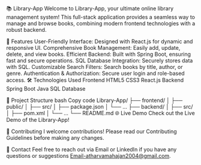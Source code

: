 📚 Library-App
Welcome to Library-App, your ultimate online library management system! This full-stack application provides a seamless way to manage and browse books, combining modern frontend technologies with a robust backend.

<!-- Add your banner image link here -->

🚀 Features
User-Friendly Interface: Designed with React.js for dynamic and responsive UI.
Comprehensive Book Management: Easily add, update, delete, and view books.
Efficient Backend: Built with Spring Boot, ensuring fast and secure operations.
SQL Database Integration: Securely stores data with SQL.
Customizable Search Filters: Search books by title, author, or genre.
Authentication & Authorization: Secure user login and role-based access.
🛠️ Technologies Used
Frontend
HTML5
CSS3
React.js
Backend
Spring Boot
Java
SQL Database

📂 Project Structure
bash
Copy code
Library-App/
├── frontend/
│   ├── public/
│   ├── src/
│   ├── package.json
│   └── ...
├── backend/
│   ├── src/
│   ├── pom.xml
│   └── ...
└── README.md
🌐 Live Demo
Check out the Live Demo of the Library-App!

🤝 Contributing
I welcome contributions! Please read our Contributing Guidelines before making any changes.

💬 Contact
Feel free to reach out via Email or LinkedIn if you have any questions or suggestions Email-atharvamahajan2004@gmail.com.
